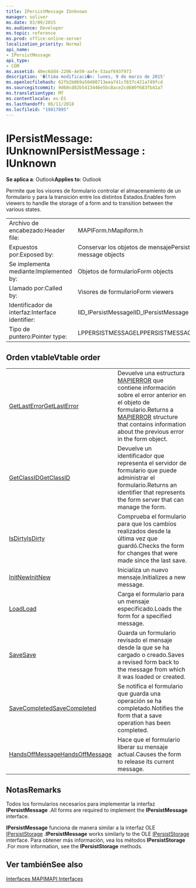 ```yaml
---
title: IPersistMessage IUnknown
manager: soliver
ms.date: 03/09/2015
ms.audience: Developer
ms.topic: reference
ms.prod: office-online-server
localization_priority: Normal
api_name:
- IPersistMessage
api_type:
- COM
ms.assetid: 40ec6dd4-2206-4e59-aafe-53aaf693f973
description: '�ltima modificaci�n: lunes, 9 de marzo de 2015'
ms.openlocfilehash: 62fb2b069a50408713eea741cf837c421a749fcd
ms.sourcegitcommit: 9d60cd82b5413446e5bc8ace2cd689f683fb41a7
ms.translationtype: MT
ms.contentlocale: es-ES
ms.lasthandoff: 06/11/2018
ms.locfileid: "19817895"
---
```

# <a name="ipersistmessage--iunknown"></a><span data-ttu-id="3ba14-103">IPersistMessage: IUnknown</span><span class="sxs-lookup"><span data-stu-id="3ba14-103">IPersistMessage : IUnknown</span></span>

  
  
<span data-ttu-id="3ba14-104">**Se aplica a**: Outlook</span><span class="sxs-lookup"><span data-stu-id="3ba14-104">**Applies to**: Outlook</span></span> 
  
<span data-ttu-id="3ba14-105">Permite que los visores de formulario controlar el almacenamiento de un formulario y para la transición entre los distintos Estados.</span><span class="sxs-lookup"><span data-stu-id="3ba14-105">Enables form viewers to handle the storage of a form and to transition between the various states.</span></span>
  
|||
|:-----|:-----|
|<span data-ttu-id="3ba14-106">Archivo de encabezado:</span><span class="sxs-lookup"><span data-stu-id="3ba14-106">Header file:</span></span>  <br/> |<span data-ttu-id="3ba14-107">MAPIForm.h</span><span class="sxs-lookup"><span data-stu-id="3ba14-107">Mapiform.h</span></span>  <br/> |
|<span data-ttu-id="3ba14-108">Expuestos por:</span><span class="sxs-lookup"><span data-stu-id="3ba14-108">Exposed by:</span></span>  <br/> |<span data-ttu-id="3ba14-109">Conservar los objetos de mensaje</span><span class="sxs-lookup"><span data-stu-id="3ba14-109">Persist message objects</span></span>  <br/> |
|<span data-ttu-id="3ba14-110">Se implementa mediante:</span><span class="sxs-lookup"><span data-stu-id="3ba14-110">Implemented by:</span></span>  <br/> |<span data-ttu-id="3ba14-111">Objetos de formulario</span><span class="sxs-lookup"><span data-stu-id="3ba14-111">Form objects</span></span>  <br/> |
|<span data-ttu-id="3ba14-112">Llamado por:</span><span class="sxs-lookup"><span data-stu-id="3ba14-112">Called by:</span></span>  <br/> |<span data-ttu-id="3ba14-113">Visores de formulario</span><span class="sxs-lookup"><span data-stu-id="3ba14-113">Form viewers</span></span>  <br/> |
|<span data-ttu-id="3ba14-114">Identificador de interfaz:</span><span class="sxs-lookup"><span data-stu-id="3ba14-114">Interface identifier:</span></span>  <br/> |<span data-ttu-id="3ba14-115">IID_IPersistMessage</span><span class="sxs-lookup"><span data-stu-id="3ba14-115">IID_IPersistMessage</span></span>  <br/> |
|<span data-ttu-id="3ba14-116">Tipo de puntero:</span><span class="sxs-lookup"><span data-stu-id="3ba14-116">Pointer type:</span></span>  <br/> |<span data-ttu-id="3ba14-117">LPPERSISTMESSAGE</span><span class="sxs-lookup"><span data-stu-id="3ba14-117">LPPERSISTMESSAGE</span></span>  <br/> |
   
## <a name="vtable-order"></a><span data-ttu-id="3ba14-118">Orden vtable</span><span class="sxs-lookup"><span data-stu-id="3ba14-118">Vtable order</span></span>

|||
|:-----|:-----|
|[<span data-ttu-id="3ba14-119">GetLastError</span><span class="sxs-lookup"><span data-stu-id="3ba14-119">GetLastError</span></span>](ipersistmessage-getlasterror.md) <br/> |<span data-ttu-id="3ba14-120">Devuelve una estructura [MAPIERROR](mapierror.md) que contiene información sobre el error anterior en el objeto de formulario.</span><span class="sxs-lookup"><span data-stu-id="3ba14-120">Returns a [MAPIERROR](mapierror.md) structure that contains information about the previous error in the form object.</span></span>  <br/> |
|[<span data-ttu-id="3ba14-121">GetClassID</span><span class="sxs-lookup"><span data-stu-id="3ba14-121">GetClassID</span></span>](ipersistmessage-getclassid.md) <br/> |<span data-ttu-id="3ba14-122">Devuelve un identificador que representa el servidor de formulario que puede administrar el formulario.</span><span class="sxs-lookup"><span data-stu-id="3ba14-122">Returns an identifier that represents the form server that can manage the form.</span></span>  <br/> |
|[<span data-ttu-id="3ba14-123">IsDirty</span><span class="sxs-lookup"><span data-stu-id="3ba14-123">IsDirty</span></span>](ipersistmessage-isdirty.md) <br/> |<span data-ttu-id="3ba14-124">Comprueba el formulario para que los cambios realizados desde la última vez que guardó.</span><span class="sxs-lookup"><span data-stu-id="3ba14-124">Checks the form for changes that were made since the last save.</span></span>  <br/> |
|[<span data-ttu-id="3ba14-125">InitNew</span><span class="sxs-lookup"><span data-stu-id="3ba14-125">InitNew</span></span>](ipersistmessage-initnew.md) <br/> |<span data-ttu-id="3ba14-126">Inicializa un nuevo mensaje.</span><span class="sxs-lookup"><span data-stu-id="3ba14-126">Initializes a new message.</span></span>  <br/> |
|[<span data-ttu-id="3ba14-127">Load</span><span class="sxs-lookup"><span data-stu-id="3ba14-127">Load</span></span>](ipersistmessage-load.md) <br/> |<span data-ttu-id="3ba14-128">Carga el formulario para un mensaje especificado.</span><span class="sxs-lookup"><span data-stu-id="3ba14-128">Loads the form for a specified message.</span></span>  <br/> |
|[<span data-ttu-id="3ba14-129">Save</span><span class="sxs-lookup"><span data-stu-id="3ba14-129">Save</span></span>](ipersistmessage-save.md) <br/> |<span data-ttu-id="3ba14-130">Guarda un formulario revisado el mensaje desde la que se ha cargado o creado.</span><span class="sxs-lookup"><span data-stu-id="3ba14-130">Saves a revised form back to the message from which it was loaded or created.</span></span>  <br/> |
|[<span data-ttu-id="3ba14-131">SaveCompleted</span><span class="sxs-lookup"><span data-stu-id="3ba14-131">SaveCompleted</span></span>](ipersistmessage-savecompleted.md) <br/> |<span data-ttu-id="3ba14-132">Se notifica el formulario que guarda una operación se ha completado.</span><span class="sxs-lookup"><span data-stu-id="3ba14-132">Notifies the form that a save operation has been completed.</span></span>  <br/> |
|[<span data-ttu-id="3ba14-133">HandsOffMessage</span><span class="sxs-lookup"><span data-stu-id="3ba14-133">HandsOffMessage</span></span>](ipersistmessage-handsoffmessage.md) <br/> |<span data-ttu-id="3ba14-134">Hace que el formulario liberar su mensaje actual.</span><span class="sxs-lookup"><span data-stu-id="3ba14-134">Causes the form to release its current message.</span></span>  <br/> |
   
## <a name="remarks"></a><span data-ttu-id="3ba14-135">Notas</span><span class="sxs-lookup"><span data-stu-id="3ba14-135">Remarks</span></span>

<span data-ttu-id="3ba14-136">Todos los formularios necesarios para implementar la interfaz **IPersistMessage** .</span><span class="sxs-lookup"><span data-stu-id="3ba14-136">All forms are required to implement the **IPersistMessage** interface.</span></span> 
  
 <span data-ttu-id="3ba14-137">**IPersistMessage** funciona de manera similar a la interfaz OLE [IPersistStorage](http://msdn.microsoft.com/library/1c1a20fc-c101-4cbc-a7a6-30613aa387d7%28Office.15%29.aspx) .</span><span class="sxs-lookup"><span data-stu-id="3ba14-137">**IPersistMessage** works similarly to the OLE [IPersistStorage](http://msdn.microsoft.com/library/1c1a20fc-c101-4cbc-a7a6-30613aa387d7%28Office.15%29.aspx) interface.</span></span> <span data-ttu-id="3ba14-138">Para obtener más información, vea los métodos **IPersistStorage** .</span><span class="sxs-lookup"><span data-stu-id="3ba14-138">For more information, see the **IPersistStorage** methods.</span></span> 
  
## <a name="see-also"></a><span data-ttu-id="3ba14-139">Ver también</span><span class="sxs-lookup"><span data-stu-id="3ba14-139">See also</span></span>



[<span data-ttu-id="3ba14-140">Interfaces MAPI</span><span class="sxs-lookup"><span data-stu-id="3ba14-140">MAPI Interfaces</span></span>](mapi-interfaces.md)

